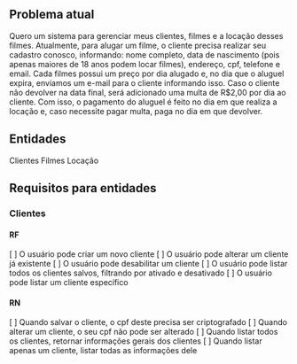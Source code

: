 ## Problema atual

Quero um sistema para gerenciar meus clientes, filmes e a locação desses filmes.
Atualmente, para alugar um filme, o cliente precisa realizar seu cadastro conosco, informando: nome completo, data de nascimento (pois apenas maiores de 18 anos podem locar filmes), endereço, cpf, telefone e email. Cada filmes possui um preço por dia alugado e, no dia que o aluguel expira, enviamos um e-mail para o cliente informando isso. Caso o cliente não devolver na data final, será adicionado uma multa de R$2,00 por dia ao cliente. Com isso, o pagamento do aluguel é feito no dia em que realiza a locação e, caso necessite pagar multa, paga no dia em que devolver.

## Entidades

Clientes
Filmes
Locação


## Requisitos para entidades

### Clientes

#### RF

[ ] O usuário pode criar um novo cliente 
[ ] O usuário pode alterar um cliente já existente
[ ] O usuário pode desabilitar um cliente
[ ] O usuário pode listar todos os clientes salvos, filtrando por ativado e desativado
[ ] O usuário pode listar um cliente específico

#### RN

[ ] Quando salvar o cliente, o cpf deste precisa ser criptografado
[ ] Quando alterar um cliente, o seu cpf não pode ser alterado
[ ] Quando listar todos os clientes, retornar informações gerais dos clientes
[ ] Quando listar apenas um cliente, listar todas as informações dele